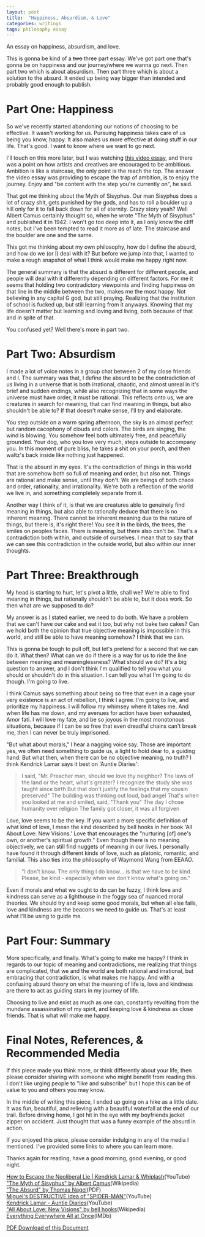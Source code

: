 ```yaml
---
layout: post
title:  "Happiness, Absurdism, & Love" 
categories: writings
tags: philosophy essay
---
```

An essay on happiness, absurdism, and love.

This is gonna be kind of a ~~two~~ three part essay. We've got part one that's gonna be on happiness and our journey/where we wanna go next. Then part two which is about absurdism. Then part three which is about a solution to the absurd. It ended up being way bigger than intended and probably good enough to publish.
# Part One: Happiness
So we've recently started abandoning our notions of choosing to be effective. It wasn't working for us. Pursuing happiness takes care of us being you know, happy. It also makes us more effective at doing stuff in our life. That's good. I want to know where we want to go next.

I'll touch on this more later, but I was watching [this video essay](https://youtu.be/OkzkQM-k66U?si=WlMz3lImwOf8ilD3), and there was a point on how artists and creatives are encouraged to be ambitious. Ambition is like a staircase, the only point is the reach the top. The answer the video essay was providing to escape the trap of ambition, is to enjoy the journey. Enjoy and "be content with the step you're currently on", he said.

That got me thinking about the Myth of Sisyphus. Our man Sisyphus does a lot of crazy shit, gets punished by the gods, and has to roll a boulder up a hill only for it to fall back down for all of eternity. Crazy story yeah? Well Albert Camus certainly thought so, when he wrote "The Myth of Sisyphus" and published it in 1942. I won't go too deep into it, as I only know the cliff notes, but I've been tempted to read it more as of late. The staircase and the boulder are one and the same.

This got me thinking about my own philosophy, how do I define the absurd, and how do we (or I) deal with it? But before we jump into that, I wanted to make a rough snapshot of what I think would make me happy right now. 

The general summary is that the absurd is different for different people, and people will deal with it differently depending on different factors. For me it seems that holding two contradictory viewpoints and finding happiness on that line in the middle between the two, makes me the most happy. Not believing in any capital G god, but still praying. Realizing that the institution of school is fucked up, but still learning from it anyways. Knowing that my life doesn't matter but learning and loving and living, both because of that and in spite of that.

You confused yet? Well there's more in part two.
# Part Two: Absurdism
I made a lot of voice notes in a group chat between 2 of my close friends and I. The summary was that, I define the absurd to be the contradiction of us living in a universe that is both irrational, chaotic, and almost unreal in it's brief and sudden endings, while also recognizing that in some ways the universe must have order, it must be rational. This reflects onto us, we are creatures in search for meaning, that can find meaning in things, but also shouldn't be able to? If that doesn't make sense, I'll try and elaborate. 

You step outside on a warm spring afternoon, the sky is an almost perfect but random cacophony of clouds and colors. The birds are singing, the wind is blowing. You somehow feel both ultimately free, and peacefully grounded. Your dog, who you love very much, steps outside to accompany you. In this moment of pure bliss, he takes a shit on your porch, and then waltz's back inside like nothing just happened.

That is the absurd in my eyes. It's the contradiction of things in this world that are somehow both so full of meaning and order, but also not. Things are rational and make sense, until they don't. We are beings of both chaos and order, rationality, and irrationality. We're both a reflection of the world we live in, and something completely separate from it. 

Another way I think of it, is that we are creatures able to genuinely find meaning in things, but also able to rationally deduce that there is no inherent meaning. There cannot be inherent meaning due to the nature of things, but there is, it's right there! You see it in the birds, the trees, the smiles on peoples faces. There is meaning, but there also can't be. That's a contradiction both within, and outside of ourselves. I mean that to say that we can see this contradiction in the outside world, but also within our inner thoughts. 

# Part Three: Breakthrough
My head is starting to hurt, let's pivot a little, shall we? We're able to find meaning in things, but rationally shouldn't be able to, but it does work. So then what are we supposed to do? 

My answer is as I stated earlier, we need to do both. We have a problem that we can't have our cake and eat it too, but why not bake two cakes? Can we hold both the opinion that true objective meaning is impossible in this world, and still be able to have meaning somehow? I think that we can.

This is gonna be tough to pull off, but let's pretend for a second that we can do it. What then? What can we do if there is a way for us to ride the line between meaning and meaninglessness? What should we do? It's a big question to answer, and I don't think I'm qualified to tell you what you should or shouldn't do in this situation. I can tell you what I'm going to do though. I'm going to live. 

I think Camus says something about being so free that even in a cage your very existence is an act of rebellion, I think I agree. I'm going to live, and prioritize my happiness. I will follow my whimsey where it takes me. And when life has me down, and my avenues for action have been exhausted, Amor fati. I will love my fate, and be so joyous in the most monotonous situations, because if I can be so free that even dreadful chains can't break me, then I can never be truly imprisoned.

"But what about morals," I hear a nagging voice say. Those are important yes, we often need something to guide us, a light to hold dear to, a guiding hand. But what then, when there can be no objective meaning, no truth? I think Kendrick Lamar says it best on 'Auntie Diaries':

>I said, "Mr. Preacher man, should we love thy neighbor?
>The laws of the land or the heart, what's greater?
>I recognize the study she was taught since birth
>But that don't justify the feelings that my cousin preserved"
>The building was thinking out loud, bad angel
>That's when you looked at me and smiled, said, "Thank you"
>The day I chose humanity over religion
>The family got closer, it was all forgiven

Love, love seems to be the key. If you want a more specific definition of what kind of love, I mean the kind described by bell hooks in her book 'All About Love: New Visions.' Love that encourages the "nurturing [of] one's own, or another's spiritual growth." Even though there is no meaning objectively, we can still find nuggets of meaning in our lives. I personally have found it through different kinds of love, such as platonic, romantic, and familial. This also ties into the philosophy of Waymond Wang from EEAAO. 

>"I don't know. The only thing I do know... is that we have to be kind. Please, be kind - especially when we don't know what's going on."

Even if morals and what we ought to do can be fuzzy, I think love and kindness can serve as a lighthouse in the foggy sea of nuanced moral theories. We should try and keep some good morals, but when all else fails, love and kindness are the beacons we need to guide us. That's at least what I'll be using to guide me.
# Part Four: Summary
More specifically, and finally. What's going to make me happy? I think in regards to our topic of meaning and contradictions, me realizing that things are complicated, that we and the world are both rational and irrational, but embracing that contradiction, is what makes me happy. And with a confusing absurd theory on what the meaning of life is, love and kindness are there to act as guiding stars in my journey of life. 

Choosing to live and exist as much as one can, constantly revolting from the mundane assassination of my spirit, and keeping love & kindness as close friends. That is what will make me happy.
# Final Notes, References, & Recommended Media
If this piece made you think more, or think differently about your life, then please consider sharing with someone who might benefit from reading this. I don't like urging people to "like and subscribe" but I hope this can be of value to you and others you may know. 

In the middle of writing this piece, I ended up going on a hike as a little date. It was fun, beautiful, and relieving with a beautiful waterfall at the end of our trail. Before driving home, I got hit in the eye with my boyfriends jacket zipper on accident. Just thought that was a funny example of the absurd in action.  

If you enjoyed this piece, please consider indulging in any of the media I mentioned. I've provided some links to where you can learn more. 

Thanks again for reading, have a good morning, good evening, or good night.

[How to Escape the Neoliberal Lie | Kendrick Lamar & Whiplash](https://youtu.be/OkzkQM-k66U?si=lbqwKIms_G0vJivl)(YouTube)<br>
["The Myth of Sisyphus" by Albert Camus](https://en.wikipedia.org/wiki/The_Myth_of_Sisyphus)(Wikipedia)<br>
["The Absurd" by Thomas Nagel](https://philosophy.as.uky.edu/sites/default/files/The%20Absurd%20-%20Thomas%20Nagel.pdf)(PDF)<br>
[Miguel's DESTRUCTIVE Idea of "SPIDER-MAN"](https://youtu.be/pHXgp46Qskg?si=CklJh07hTZvlh3rE)(YouTube)<br>
[Kendrick Lamar - Auntie Diaries](https://youtu.be/-vrhf1P9zwc?si=r6Va_c20FG7RtHRI)(YouTube)<br>
["All About Love: New Visions" by bell hooks](https://en.wikipedia.org/wiki/All_About_Love:_New_Visions)(Wikipedia)<br>
[Everything Everywhere All at Once](https://www.imdb.com/title/tt6710474/)(IMDb)<br>

[PDF Download of this Document](https://files.catbox.moe/k27b3r.pdf)  